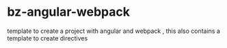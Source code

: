 # bz-angular-webpack
template to create a project with angular and webpack , this also contains a template to create directives
